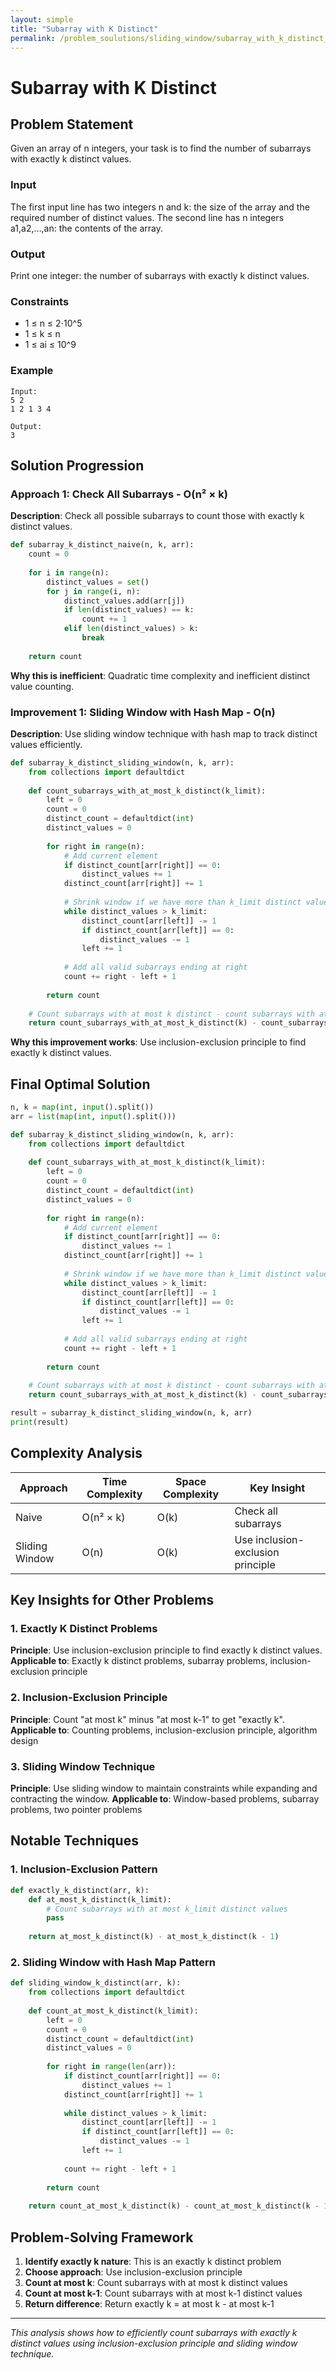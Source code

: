 ```yaml
---
layout: simple
title: "Subarray with K Distinct"
permalink: /problem_soulutions/sliding_window/subarray_with_k_distinct_analysis
---
```



# Subarray with K Distinct

## Problem Statement
Given an array of n integers, your task is to find the number of subarrays with exactly k distinct values.

### Input
The first input line has two integers n and k: the size of the array and the required number of distinct values.
The second line has n integers a1,a2,…,an: the contents of the array.

### Output
Print one integer: the number of subarrays with exactly k distinct values.

### Constraints
- 1 ≤ n ≤ 2⋅10^5
- 1 ≤ k ≤ n
- 1 ≤ ai ≤ 10^9

### Example
```
Input:
5 2
1 2 1 3 4

Output:
3
```

## Solution Progression

### Approach 1: Check All Subarrays - O(n² × k)
**Description**: Check all possible subarrays to count those with exactly k distinct values.

```python
def subarray_k_distinct_naive(n, k, arr):
    count = 0
    
    for i in range(n):
        distinct_values = set()
        for j in range(i, n):
            distinct_values.add(arr[j])
            if len(distinct_values) == k:
                count += 1
            elif len(distinct_values) > k:
                break
    
    return count
```

**Why this is inefficient**: Quadratic time complexity and inefficient distinct value counting.

### Improvement 1: Sliding Window with Hash Map - O(n)
**Description**: Use sliding window technique with hash map to track distinct values efficiently.

```python
def subarray_k_distinct_sliding_window(n, k, arr):
    from collections import defaultdict
    
    def count_subarrays_with_at_most_k_distinct(k_limit):
        left = 0
        count = 0
        distinct_count = defaultdict(int)
        distinct_values = 0
        
        for right in range(n):
            # Add current element
            if distinct_count[arr[right]] == 0:
                distinct_values += 1
            distinct_count[arr[right]] += 1
            
            # Shrink window if we have more than k_limit distinct values
            while distinct_values > k_limit:
                distinct_count[arr[left]] -= 1
                if distinct_count[arr[left]] == 0:
                    distinct_values -= 1
                left += 1
            
            # Add all valid subarrays ending at right
            count += right - left + 1
        
        return count
    
    # Count subarrays with at most k distinct - count subarrays with at most (k-1) distinct
    return count_subarrays_with_at_most_k_distinct(k) - count_subarrays_with_at_most_k_distinct(k - 1)
```

**Why this improvement works**: Use inclusion-exclusion principle to find exactly k distinct values.

## Final Optimal Solution

```python
n, k = map(int, input().split())
arr = list(map(int, input().split()))

def subarray_k_distinct_sliding_window(n, k, arr):
    from collections import defaultdict
    
    def count_subarrays_with_at_most_k_distinct(k_limit):
        left = 0
        count = 0
        distinct_count = defaultdict(int)
        distinct_values = 0
        
        for right in range(n):
            # Add current element
            if distinct_count[arr[right]] == 0:
                distinct_values += 1
            distinct_count[arr[right]] += 1
            
            # Shrink window if we have more than k_limit distinct values
            while distinct_values > k_limit:
                distinct_count[arr[left]] -= 1
                if distinct_count[arr[left]] == 0:
                    distinct_values -= 1
                left += 1
            
            # Add all valid subarrays ending at right
            count += right - left + 1
        
        return count
    
    # Count subarrays with at most k distinct - count subarrays with at most (k-1) distinct
    return count_subarrays_with_at_most_k_distinct(k) - count_subarrays_with_at_most_k_distinct(k - 1)

result = subarray_k_distinct_sliding_window(n, k, arr)
print(result)
```

## Complexity Analysis

| Approach | Time Complexity | Space Complexity | Key Insight |
|----------|----------------|------------------|-------------|
| Naive | O(n² × k) | O(k) | Check all subarrays |
| Sliding Window | O(n) | O(k) | Use inclusion-exclusion principle |

## Key Insights for Other Problems

### 1. **Exactly K Distinct Problems**
**Principle**: Use inclusion-exclusion principle to find exactly k distinct values.
**Applicable to**: Exactly k distinct problems, subarray problems, inclusion-exclusion principle

### 2. **Inclusion-Exclusion Principle**
**Principle**: Count "at most k" minus "at most k-1" to get "exactly k".
**Applicable to**: Counting problems, inclusion-exclusion principle, algorithm design

### 3. **Sliding Window Technique**
**Principle**: Use sliding window to maintain constraints while expanding and contracting the window.
**Applicable to**: Window-based problems, subarray problems, two pointer problems

## Notable Techniques

### 1. **Inclusion-Exclusion Pattern**
```python
def exactly_k_distinct(arr, k):
    def at_most_k_distinct(k_limit):
        # Count subarrays with at most k_limit distinct values
        pass
    
    return at_most_k_distinct(k) - at_most_k_distinct(k - 1)
```

### 2. **Sliding Window with Hash Map Pattern**
```python
def sliding_window_k_distinct(arr, k):
    from collections import defaultdict
    
    def count_at_most_k_distinct(k_limit):
        left = 0
        count = 0
        distinct_count = defaultdict(int)
        distinct_values = 0
        
        for right in range(len(arr)):
            if distinct_count[arr[right]] == 0:
                distinct_values += 1
            distinct_count[arr[right]] += 1
            
            while distinct_values > k_limit:
                distinct_count[arr[left]] -= 1
                if distinct_count[arr[left]] == 0:
                    distinct_values -= 1
                left += 1
            
            count += right - left + 1
        
        return count
    
    return count_at_most_k_distinct(k) - count_at_most_k_distinct(k - 1)
```

## Problem-Solving Framework

1. **Identify exactly k nature**: This is an exactly k distinct problem
2. **Choose approach**: Use inclusion-exclusion principle
3. **Count at most k**: Count subarrays with at most k distinct values
4. **Count at most k-1**: Count subarrays with at most k-1 distinct values
5. **Return difference**: Return exactly k = at most k - at most k-1

---

*This analysis shows how to efficiently count subarrays with exactly k distinct values using inclusion-exclusion principle and sliding window technique.* 